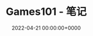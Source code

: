 ---
title: Games101 - 笔记
description: "Notes about Games101"
slug: Games101
date: 2022-04-21 00:00:00+0000
categories:
    - Computer Graphic
tags:
    - Games101
    - Computer Graphic
    - CS
    - Games
weight: 1
---